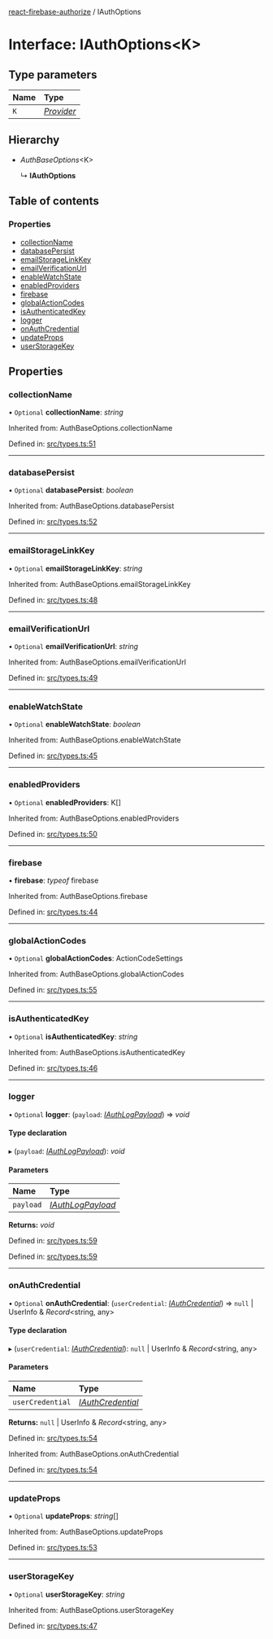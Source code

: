 [react-firebase-authorize](../README.md) / IAuthOptions

# Interface: IAuthOptions<K\>

## Type parameters

| Name | Type |
| :------ | :------ |
| `K` | [*Provider*](../README.md#provider) |

## Hierarchy

- *AuthBaseOptions*<K\>

  ↳ **IAuthOptions**

## Table of contents

### Properties

- [collectionName](iauthoptions.md#collectionname)
- [databasePersist](iauthoptions.md#databasepersist)
- [emailStorageLinkKey](iauthoptions.md#emailstoragelinkkey)
- [emailVerificationUrl](iauthoptions.md#emailverificationurl)
- [enableWatchState](iauthoptions.md#enablewatchstate)
- [enabledProviders](iauthoptions.md#enabledproviders)
- [firebase](iauthoptions.md#firebase)
- [globalActionCodes](iauthoptions.md#globalactioncodes)
- [isAuthenticatedKey](iauthoptions.md#isauthenticatedkey)
- [logger](iauthoptions.md#logger)
- [onAuthCredential](iauthoptions.md#onauthcredential)
- [updateProps](iauthoptions.md#updateprops)
- [userStorageKey](iauthoptions.md#userstoragekey)

## Properties

### collectionName

• `Optional` **collectionName**: *string*

Inherited from: AuthBaseOptions.collectionName

Defined in: [src/types.ts:51](https://github.com/blujedis/react-firebase-authorize/blob/5f9ad13/src/types.ts#L51)

___

### databasePersist

• `Optional` **databasePersist**: *boolean*

Inherited from: AuthBaseOptions.databasePersist

Defined in: [src/types.ts:52](https://github.com/blujedis/react-firebase-authorize/blob/5f9ad13/src/types.ts#L52)

___

### emailStorageLinkKey

• `Optional` **emailStorageLinkKey**: *string*

Inherited from: AuthBaseOptions.emailStorageLinkKey

Defined in: [src/types.ts:48](https://github.com/blujedis/react-firebase-authorize/blob/5f9ad13/src/types.ts#L48)

___

### emailVerificationUrl

• `Optional` **emailVerificationUrl**: *string*

Inherited from: AuthBaseOptions.emailVerificationUrl

Defined in: [src/types.ts:49](https://github.com/blujedis/react-firebase-authorize/blob/5f9ad13/src/types.ts#L49)

___

### enableWatchState

• `Optional` **enableWatchState**: *boolean*

Inherited from: AuthBaseOptions.enableWatchState

Defined in: [src/types.ts:45](https://github.com/blujedis/react-firebase-authorize/blob/5f9ad13/src/types.ts#L45)

___

### enabledProviders

• `Optional` **enabledProviders**: K[]

Inherited from: AuthBaseOptions.enabledProviders

Defined in: [src/types.ts:50](https://github.com/blujedis/react-firebase-authorize/blob/5f9ad13/src/types.ts#L50)

___

### firebase

• **firebase**: *typeof* firebase

Inherited from: AuthBaseOptions.firebase

Defined in: [src/types.ts:44](https://github.com/blujedis/react-firebase-authorize/blob/5f9ad13/src/types.ts#L44)

___

### globalActionCodes

• `Optional` **globalActionCodes**: ActionCodeSettings

Inherited from: AuthBaseOptions.globalActionCodes

Defined in: [src/types.ts:55](https://github.com/blujedis/react-firebase-authorize/blob/5f9ad13/src/types.ts#L55)

___

### isAuthenticatedKey

• `Optional` **isAuthenticatedKey**: *string*

Inherited from: AuthBaseOptions.isAuthenticatedKey

Defined in: [src/types.ts:46](https://github.com/blujedis/react-firebase-authorize/blob/5f9ad13/src/types.ts#L46)

___

### logger

• `Optional` **logger**: (`payload`: [*IAuthLogPayload*](iauthlogpayload.md)) => *void*

#### Type declaration

▸ (`payload`: [*IAuthLogPayload*](iauthlogpayload.md)): *void*

#### Parameters

| Name | Type |
| :------ | :------ |
| `payload` | [*IAuthLogPayload*](iauthlogpayload.md) |

**Returns:** *void*

Defined in: [src/types.ts:59](https://github.com/blujedis/react-firebase-authorize/blob/5f9ad13/src/types.ts#L59)

Defined in: [src/types.ts:59](https://github.com/blujedis/react-firebase-authorize/blob/5f9ad13/src/types.ts#L59)

___

### onAuthCredential

• `Optional` **onAuthCredential**: (`userCredential`: [*IAuthCredential*](iauthcredential.md)) => ``null`` \| UserInfo & *Record*<string, any\>

#### Type declaration

▸ (`userCredential`: [*IAuthCredential*](iauthcredential.md)): ``null`` \| UserInfo & *Record*<string, any\>

#### Parameters

| Name | Type |
| :------ | :------ |
| `userCredential` | [*IAuthCredential*](iauthcredential.md) |

**Returns:** ``null`` \| UserInfo & *Record*<string, any\>

Defined in: [src/types.ts:54](https://github.com/blujedis/react-firebase-authorize/blob/5f9ad13/src/types.ts#L54)

Inherited from: AuthBaseOptions.onAuthCredential

Defined in: [src/types.ts:54](https://github.com/blujedis/react-firebase-authorize/blob/5f9ad13/src/types.ts#L54)

___

### updateProps

• `Optional` **updateProps**: *string*[]

Inherited from: AuthBaseOptions.updateProps

Defined in: [src/types.ts:53](https://github.com/blujedis/react-firebase-authorize/blob/5f9ad13/src/types.ts#L53)

___

### userStorageKey

• `Optional` **userStorageKey**: *string*

Inherited from: AuthBaseOptions.userStorageKey

Defined in: [src/types.ts:47](https://github.com/blujedis/react-firebase-authorize/blob/5f9ad13/src/types.ts#L47)
